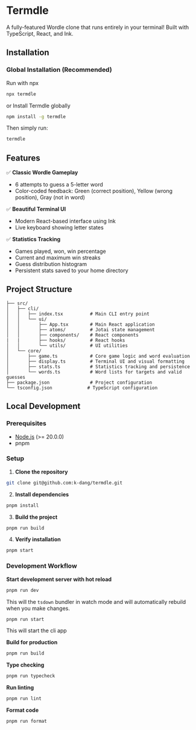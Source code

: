 # Termdle

A fully-featured Wordle clone that runs entirely in your terminal! Built with TypeScript, React, and Ink.

## Installation

### Global Installation (Recommended)

Run with npx

```bash
npx termdle
```

or Install Termdle globally

```bash
npm install -g termdle
```

Then simply run:

```bash
termdle
```

## Features

✅ **Classic Wordle Gameplay**

- 6 attempts to guess a 5-letter word
- Color-coded feedback: Green (correct position), Yellow (wrong position), Gray (not in word)

✅ **Beautiful Terminal UI**

- Modern React-based interface using Ink
- Live keyboard showing letter states

✅ **Statistics Tracking**

- Games played, won, win percentage
- Current and maximum win streaks
- Guess distribution histogram
- Persistent stats saved to your home directory

## Project Structure

```
├── src/
│   ├── cli/
│   │   ├── index.tsx          # Main CLI entry point
│   │   └── ui/
│   │       ├── App.tsx        # Main React application
│   │       ├── atoms/         # Jotai state management
│   │       ├── components/    # React components
|   |       ├── hooks/         # React hooks
│   │       └── utils/         # UI utilities
│   └── core/
│       ├── game.ts            # Core game logic and word evaluation
│       ├── display.ts         # Terminal UI and visual formatting
│       ├── stats.ts           # Statistics tracking and persistence
│       └── words.ts           # Word lists for targets and valid guesses
├── package.json               # Project configuration
└── tsconfig.json             # TypeScript configuration
```

## Local Development

### Prerequisites

- [Node.js](https://nodejs.org) (>= 20.0.0)
- pnpm

### Setup

1. **Clone the repository**

```bash
git clone git@github.com:k-dang/termdle.git
```

2. **Install dependencies**

```bash
pnpm install
```

3. **Build the project**

```bash
pnpm run build
```

4. **Verify installation**

```bash
pnpm start
```

### Development Workflow

**Start development server with hot reload**

```bash
pnpm run dev
```

This will the `tsdown` bundler in watch mode and will automatically rebuild when you make changes.

```bash
pnpm run start
```

This will start the cli app

**Build for production**

```bash
pnpm run build
```

**Type checking**

```bash
pnpm run typecheck
```

**Run linting**

```bash
pnpm run lint
```

**Format code**

```bash
pnpm run format
```
